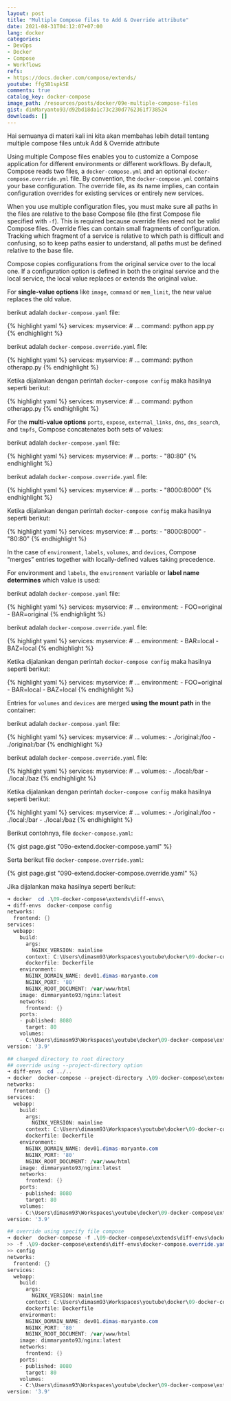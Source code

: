 ```yaml
---
layout: post
title: "Multiple Compose files to Add & Override attribute"
date: 2021-08-31T04:12:07+07:00
lang: docker
categories:
- DevOps
- Docker
- Compose
- Workflows
refs: 
- https://docs.docker.com/compose/extends/
youtube: ffg5B1spkSE
comments: true
catalog_key: docker-compose
image_path: /resources/posts/docker/09e-multiple-compose-files
gist: dimMaryanto93/d92bd18da1c73c230d7762361f738524
downloads: []
---
```


Hai semuanya di materi kali ini kita akan membahas lebih detail tentang multiple compose files untuk Add & Override attribute

Using multiple Compose files enables you to customize a Compose application for different environments or different workflows. By default, Compose reads two files, a `docker-compose.yml` and an optional `docker-compose.override.yml` file. By convention, the `docker-compose.yml` contains your base configuration. The override file, as its name implies, can contain configuration overrides for existing services or entirely new services.

When you use multiple configuration files, you must make sure all paths in the files are relative to the base Compose file (the first Compose file specified with `-f`). This is required because override files need not be valid Compose files. Override files can contain small fragments of configuration. Tracking which fragment of a service is relative to which path is difficult and confusing, so to keep paths easier to understand, all paths must be defined relative to the base file.

Compose copies configurations from the original service over to the local one. If a configuration option is defined in both the original service and the local service, the local value replaces or extends the original value.

For **single-value options** like `image`, `command` or `mem_limit`, the new value replaces the old value.

berikut adalah `docker-compose.yaml` file:

{% highlight yaml %}
services:
    myservice:
        # ...
        command: python app.py
{% endhighlight %}

berikut adalah `docker-compose.override.yaml` file:

{% highlight yaml %}
services:
    myservice:
        # ...
        command: python otherapp.py
{% endhighlight %}

Ketika dijalankan dengan perintah `docker-compose config` maka hasilnya seperti berikut:

{% highlight yaml %}
services:
    myservice:
        # ...
        command: python otherapp.py
{% endhighlight %}

For the **multi-value options** `ports`, `expose`, `external_links`, `dns`, `dns_search`, and `tmpfs`, Compose concatenates both sets of values:

berikut adalah `docker-compose.yaml` file:

{% highlight yaml %}
services:
  myservice:
    # ...
    ports:
      - "80:80"
{% endhighlight %}

berikut adalah `docker-compose.override.yaml` file:

{% highlight yaml %}
services:
  myservice:
    # ...
    ports:
      - "8000:8000"
{% endhighlight %}

Ketika dijalankan dengan perintah `docker-compose config` maka hasilnya seperti berikut:

{% highlight yaml %}
services:
  myservice:
    # ...
    ports:
      - "8000:8000"
      - "80:80"
{% endhighlight %}

In the case of `environment`, `labels`, `volumes`, and `devices`, Compose “merges” entries together with locally-defined values taking precedence. 

For environment and `labels`, the `environment` variable or **label name determines** which value is used:

berikut adalah `docker-compose.yaml` file:

{% highlight yaml %}
services:
  myservice:
    # ...
    environment:
      - FOO=original
      - BAR=original
{% endhighlight %}

berikut adalah `docker-compose.override.yaml` file:

{% highlight yaml %}
services:
  myservice:
    # ...
    environment:
      - BAR=local
      - BAZ=local
{% endhighlight %}

Ketika dijalankan dengan perintah `docker-compose config` maka hasilnya seperti berikut:

{% highlight yaml %}
services:
  myservice:
    # ...
    environment:
      - FOO=original
      - BAR=local
      - BAZ=local
{% endhighlight %}

Entries for `volumes` and `devices` are merged **using the mount path** in the container:

berikut adalah `docker-compose.yaml` file:

{% highlight yaml %}
services:
  myservice:
    # ...
    volumes:
      - ./original:/foo
      - ./original:/bar
{% endhighlight %}

berikut adalah `docker-compose.override.yaml` file:

{% highlight yaml %}
services:
  myservice:
    # ...
    volumes:
      - ./local:/bar
      - ./local:/baz
{% endhighlight %}

Ketika dijalankan dengan perintah `docker-compose config` maka hasilnya seperti berikut:

{% highlight yaml %}
services:
  myservice:
    # ...
    volumes:
      - ./original:/foo
      - ./local:/bar
      - ./local:/baz
{% endhighlight %}

Berikut contohnya, file `docker-compose.yaml`:

{% gist page.gist "09o-extend.docker-compose.yaml" %}

Serta berikut file `docker-compose.override.yaml`:

{% gist page.gist "090-extend.docker-compose.override.yaml" %}

Jika dijalankan maka hasilnya seperti berikut:

```powershell
➜ docker  cd .\09-docker-compose\extends\diff-envs\
➜ diff-envs  docker-compose config
networks:
  frontend: {}
services:
  webapp:
    build:
      args:
        NGINX_VERSION: mainline
      context: C:\Users\dimasm93\Workspaces\youtube\docker\09-docker-compose\extends\diff-envs
      dockerfile: Dockerfile
    environment:
      NGINX_DOMAIN_NAME: dev01.dimas-maryanto.com
      NGINX_PORT: '80'
      NGINX_ROOT_DOCUMENT: /var/www/html
    image: dimmaryanto93/nginx:latest
    networks:
      frontend: {}
    ports:
    - published: 8080
      target: 80
    volumes:
    - C:\Users\dimasm93\Workspaces\youtube\docker\09-docker-compose\extends\diff-envs\html:/usr/share/nginx/html:rw
version: '3.9'

## changed directory to root directory
## override using --project-directory option
➜ diff-envs  cd ../..
➜ docker  docker-compose --project-directory .\09-docker-compose\extends\diff-envs config
networks:
  frontend: {}
services:
  webapp:
    build:
      args:
        NGINX_VERSION: mainline
      context: C:\Users\dimasm93\Workspaces\youtube\docker\09-docker-compose\extends\diff-envs
      dockerfile: Dockerfile
    environment:
      NGINX_DOMAIN_NAME: dev01.dimas-maryanto.com
      NGINX_PORT: '80'
      NGINX_ROOT_DOCUMENT: /var/www/html
    image: dimmaryanto93/nginx:latest
    networks:
      frontend: {}
    ports:
    - published: 8080
      target: 80
    volumes:
    - C:\Users\dimasm93\Workspaces\youtube\docker\09-docker-compose\extends\diff-envs\html:/usr/share/nginx/html:rw
version: '3.9'

## override using specify file compose
➜ docker  docker-compose -f .\09-docker-compose\extends\diff-envs\docker-compose.yaml `
>> -f .\09-docker-compose\extends\diff-envs\docker-compose.override.yaml `
>> config
networks:
  frontend: {}
services:
  webapp:
    build:
      args:
        NGINX_VERSION: mainline
      context: C:\Users\dimasm93\Workspaces\youtube\docker\09-docker-compose\extends\diff-envs
      dockerfile: Dockerfile
    environment:
      NGINX_DOMAIN_NAME: dev01.dimas-maryanto.com
      NGINX_PORT: '80'
      NGINX_ROOT_DOCUMENT: /var/www/html
    image: dimmaryanto93/nginx:latest
    networks:
      frontend: {}
    ports:
    - published: 8080
      target: 80
    volumes:
    - C:\Users\dimasm93\Workspaces\youtube\docker\09-docker-compose\extends\diff-envs\html:/usr/share/nginx/html:rw
version: '3.9'
```
